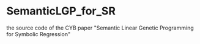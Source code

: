 # SemanticLGP_for_SR
the source code of the CYB paper "Semantic Linear Genetic Programming for Symbolic Regression"
